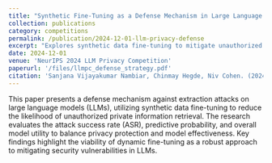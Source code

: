 ```yaml
---
title: "Synthetic Fine-Tuning as a Defense Mechanism in Large Language Model PII Attacks"
collection: publications
category: competitions
permalink: /publication/2024-12-01-llm-privacy-defense
excerpt: "Explores synthetic data fine-tuning to mitigate unauthorized access to private information in LLMs, focusing on reducing attack success rates while maintaining model utility."
date: 2024-12-01
venue: 'NeurIPS 2024 LLM Privacy Competition'
paperurl: '/files/llmpc_defense_strategy.pdf'
citation: 'Sanjana Vijayakumar Nambiar, Chinmay Hegde, Niv Cohen. (2024). "Synthetic Fine-Tuning as a Defense Mechanism in Large Language Model PII Attacks." <i>NeurIPS 2024 LLM Privacy Competition</i>.'
---
```


This paper presents a defense mechanism against extraction attacks on large language models (LLMs), utilizing synthetic data fine-tuning to reduce the likelihood of unauthorized private information retrieval. The research evaluates the attack success rate (ASR), predictive probability, and overall model utility to balance privacy protection and model effectiveness. Key findings highlight the viability of dynamic fine-tuning as a robust approach to mitigating security vulnerabilities in LLMs.
